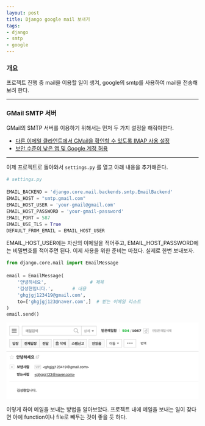 ```yaml
---
layout: post
title: Django google mail 보내기
tags:
- django
- smtp
- google
---
```


### 개요
프로젝트 진행 중 mail을 이용할 일이 생겨, google의 smtp를 사용하여 mail을 전송해보려 한다.

---

### GMail SMTP 서버
GMail의 SMTP 서버를 이용하기 위해서는 먼저 두 가지 설정을 해줘야한다.

-   [다른 이메일 클라언트에서 GMail을 확인할 수 있도록 IMAP 사용 설정](https://support.google.com/mail/answer/7126229?hl=ko&rd=3&visit_id=1-636281811566888160-3239280507#ts=1665018)
-   [보안 수준이 낮은 앱 및 Google 계정 허용](https://myaccount.google.com/lesssecureapps)

---
이제 프로젝트로 돌아와서
`settings.py` 를 열고 아래 내용을 추가해준다.

```python
# settings.py

EMAIL_BACKEND = 'django.core.mail.backends.smtp.EmailBackend'
EMAIL_HOST = "smtp.gmail.com"
EMAIL_HOST_USER = 'your-gmail@gmail.com'
EMAIL_HOST_PASSWORD = 'your-gmail-password'
EMAIL_PORT = 587
EMAIL_USE_TLS = True
DEFAULT_FROM_EMAIL = EMAIL_HOST_USER
```

EMAIL_HOST_USER에는 자신의 이메일을 적어주고, EMAIL_HOST_PASSWORD에는 비밀번호를 적어주면 된다.
이제 사용을 위한 준비는 마쳤다.
실제로 한번 보내보자. 

```python
from django.core.mail import EmailMessage

email = EmailMessage(
    '안녕하세요',                # 제목
    '김성현입니다.',       # 내용
    'ghgjgj123419@gmail.com',
    to=['ghgjgj123@naver.com',]  # 받는 이메일 리스트
)
email.send()
```

![image](/images/mail/1.png)

이렇게 하여 메일을 보내는 방법을 알아보았다.
프로젝트 내에 메일을 보내는 일이 잦다면 아예 function이나 file로 빼두는 것이 좋을 듯 하다.
